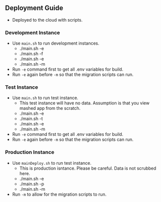 ## Deployment Guide

- Deployed to the cloud with scripts.

### Development Instance

- Use `main.sh` to run development instances.
  - ./main.sh -e
  - ./main.sh -f
  - ./main.sh -e
  - ./main.sh -m
- Run `-e` command first to get all .env variables for build.
- Run `-e` again before `-m` so that the migration scripts can run.

### Test Instance

- Use `main.sh` to run test instance.
  - This test instance will have no data. Assumption is that you view mashed app from the scratch.
  - ./main.sh -e
  - ./main.sh -t
  - ./main.sh -e
  - ./main.sh -m
- Run `-e` command first to get all .env variables for build.
- Run `-e` again before `-m` so that the migration scripts can run.

### Production Instance

- Use `mainDeploy.sh` to run test instance.
  - This is production isntance. Please be careful. Data is not scrubbed here.
  - ./main.sh -e
  - ./main.sh -p
  - ./main.sh -m
- Run `-m` to allow for the migration scripts to run.
